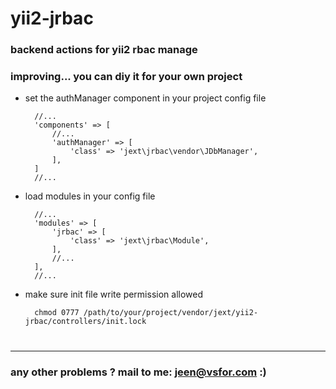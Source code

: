 # yii2-jrbac
### backend actions for yii2 rbac manage
### improving... you can diy it for your own project

- set the authManager component in your project config file

        //...
        'components' => [
            //...
            'authManager' => [
                'class' => 'jext\jrbac\vendor\JDbManager',
            ],
        ]
        //...
        

- load modules in your config file

        //...
        'modules' => [
            'jrbac' => [
                'class' => 'jext\jrbac\Module',
            ],
            //...
        ],
        //...

- make sure init file write permission allowed

        chmod 0777 /path/to/your/project/vendor/jext/yii2-jrbac/controllers/init.lock   


#
****
### any other problems ? mail to me: jeen@vsfor.com :)
